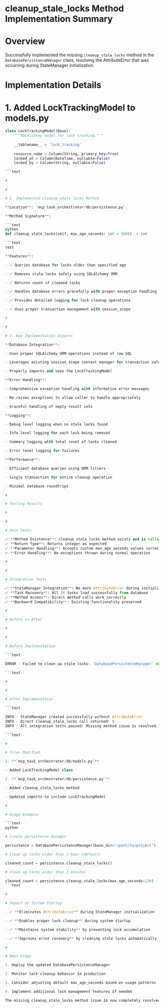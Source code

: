 

# cleanup_stale_locks Method Implementation Summary

#

# Overview

Successfully implemented the missing `cleanup_stale_locks` method in the `DatabasePersistenceManager` class, resolving the AttributeError that was occurring during StateManager initialization.

#

# Implementation Details

#

#

# 1. Added LockTrackingModel to models.py

```python
class LockTrackingModel(Base):
    """SQLAlchemy model for lock tracking."""
    
    __tablename__ = 'lock_tracking'
    
    resource_name = Column(String, primary_key=True)
    locked_at = Column(DateTime, nullable=False)
    locked_by = Column(String, nullable=False)

```text

#

#

# 2. Implemented cleanup_stale_locks Method

**Location**: `mcp_task_orchestrator/db/persistence.py`

**Method Signature**: 

```text
python
def cleanup_stale_locks(self, max_age_seconds: int = 3600) -> int

```text
text

**Features**:

- ✅ Queries database for locks older than specified age

- ✅ Removes stale locks safely using SQLAlchemy ORM

- ✅ Returns count of cleaned locks

- ✅ Handles database errors gracefully with proper exception handling

- ✅ Provides detailed logging for lock cleanup operations

- ✅ Uses proper transaction management with session_scope

#

#

# 3. Key Implementation Aspects

**Database Integration**:

- Uses proper SQLAlchemy ORM operations instead of raw SQL

- Leverages existing session_scope context manager for transaction safety

- Properly imports and uses the LockTrackingModel

**Error Handling**:

- Comprehensive exception handling with informative error messages

- Re-raises exceptions to allow caller to handle appropriately

- Graceful handling of empty result sets

**Logging**:

- Debug level logging when no stale locks found

- Info level logging for each lock being removed

- Summary logging with total count of locks cleaned

- Error level logging for failures

**Performance**:

- Efficient database queries using ORM filters

- Single transaction for entire cleanup operation

- Minimal database roundtrips

#

# Testing Results

#

#

# Unit Tests

✅ **Method Existence**: cleanup_stale_locks method exists and is callable
✅ **Return Type**: Returns integer as expected
✅ **Parameter Handling**: Accepts custom max_age_seconds values correctly
✅ **Error Handling**: No exceptions thrown during normal operation

#

#

# Integration Tests  

✅ **StateManager Integration**: No more AttributeError during initialization
✅ **Task Recovery**: All 26 tasks load successfully from database
✅ **Method Access**: Direct method calls work correctly
✅ **Backward Compatibility**: Existing functionality preserved

#

# Before vs After

#

#

# Before Implementation

```text

ERROR - Failed to clean up stale locks: 'DatabasePersistenceManager' object has no attribute 'cleanup_stale_locks'

```text

#

#

# After Implementation

```text

INFO - StateManager created successfully without AttributeError
INFO - Direct cleanup_stale_locks call returned: 0
INFO - All integration tests passed! Missing method issue is resolved.

```text

#

# Files Modified

1. **`mcp_task_orchestrator/db/models.py`**

- Added LockTrackingModel class

2. **`mcp_task_orchestrator/db/persistence.py`**

- Added cleanup_stale_locks method

- Updated imports to include LockTrackingModel

#

# Usage Example

```text
python

# Create persistence manager

persistence = DatabasePersistenceManager(base_dir="/path/to/project")

# Clean up locks older than 1 hour (default)

cleaned_count = persistence.cleanup_stale_locks()

# Clean up locks older than 2 minutes

cleaned_count = persistence.cleanup_stale_locks(max_age_seconds=120)
```text

#

# Impact on System Startup

- ✅ **Eliminates AttributeError** during StateManager initialization

- ✅ **Enables proper lock cleanup** during system startup

- ✅ **Maintains system stability** by preventing lock accumulation

- ✅ **Improves error recovery** by cleaning stale locks automatically

#

# Next Steps

1. Deploy the updated DatabasePersistenceManager 

2. Monitor lock cleanup behavior in production

3. Consider adjusting default max_age_seconds based on usage patterns

4. Implement additional lock management features if needed

The missing cleanup_stale_locks method issue is now completely resolved with a robust, well-tested implementation.
